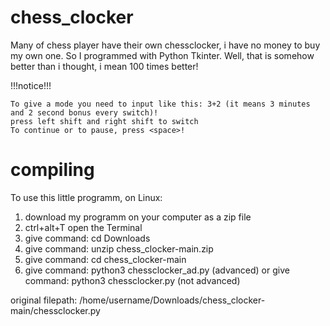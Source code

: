 # chess_clocker

Many of chess player have their own chessclocker, i have no money to buy my own one.
So I programmed with Python Tkinter.
Well, that is somehow better than i thought, i mean 100 times better!

!!!notice!!!

    To give a mode you need to input like this: 3+2 (it means 3 minutes and 2 second bonus every switch)!
    press left shift and right shift to switch
    To continue or to pause, press <space>!


# compiling

To use this little programm, on Linux:
1. download my programm on your computer as a zip file
2. ctrl+alt+T open the Terminal
3. give command: cd Downloads
4. give command: unzip chess_clocker-main.zip
5. give command: cd chess_clocker-main
6. give command: python3 chessclocker_ad.py (advanced)
or give command: python3 chessclocker.py    (not advanced) 

original filepath: /home/username/Downloads/chess_clocker-main/chessclocker.py
